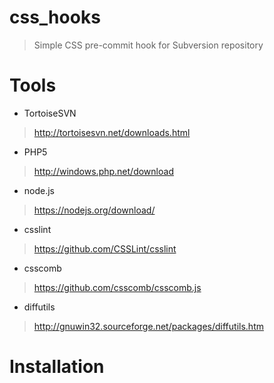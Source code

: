 # css_hooks
> Simple CSS pre-commit hook for Subversion repository

# Tools
* TortoiseSVN 
> http://tortoisesvn.net/downloads.html
* PHP5 
> http://windows.php.net/download
* node.js 
> https://nodejs.org/download/
* csslint 
> https://github.com/CSSLint/csslint
* csscomb 
> https://github.com/csscomb/csscomb.js
* diffutils 
> http://gnuwin32.sourceforge.net/packages/diffutils.htm

# Installation

